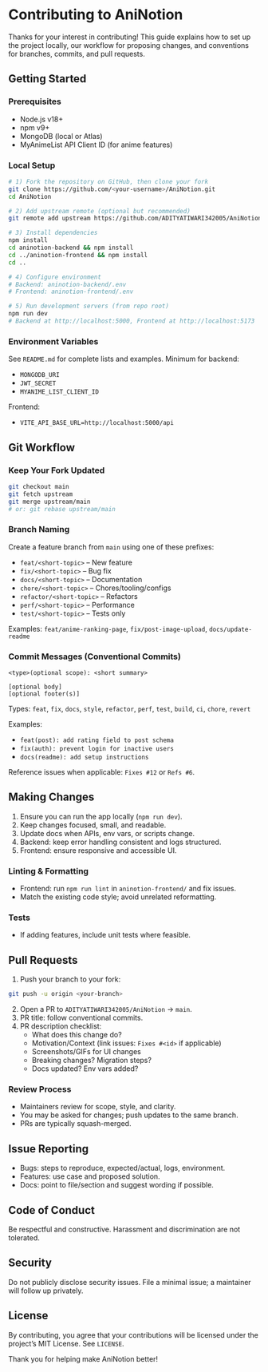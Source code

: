 # Contributing to AniNotion

Thanks for your interest in contributing! This guide explains how to set up the project locally, our workflow for proposing changes, and conventions for branches, commits, and pull requests.

## Getting Started

### Prerequisites
- Node.js v18+
- npm v9+
- MongoDB (local or Atlas)
- MyAnimeList API Client ID (for anime features)

### Local Setup
```bash
# 1) Fork the repository on GitHub, then clone your fork
git clone https://github.com/<your-username>/AniNotion.git
cd AniNotion

# 2) Add upstream remote (optional but recommended)
git remote add upstream https://github.com/ADITYATIWARI342005/AniNotion.git

# 3) Install dependencies
npm install
cd aninotion-backend && npm install
cd ../aninotion-frontend && npm install
cd ..

# 4) Configure environment
# Backend: aninotion-backend/.env
# Frontend: aninotion-frontend/.env

# 5) Run development servers (from repo root)
npm run dev
# Backend at http://localhost:5000, Frontend at http://localhost:5173
```

### Environment Variables
See `README.md` for complete lists and examples. Minimum for backend:
- `MONGODB_URI`
- `JWT_SECRET`
- `MYANIME_LIST_CLIENT_ID`

Frontend:
- `VITE_API_BASE_URL=http://localhost:5000/api`

## Git Workflow

### Keep Your Fork Updated
```bash
git checkout main
git fetch upstream
git merge upstream/main
# or: git rebase upstream/main
```

### Branch Naming
Create a feature branch from `main` using one of these prefixes:
- `feat/<short-topic>` – New feature
- `fix/<short-topic>` – Bug fix
- `docs/<short-topic>` – Documentation
- `chore/<short-topic>` – Chores/tooling/configs
- `refactor/<short-topic>` – Refactors
- `perf/<short-topic>` – Performance
- `test/<short-topic>` – Tests only

Examples: `feat/anime-ranking-page`, `fix/post-image-upload`, `docs/update-readme`

### Commit Messages (Conventional Commits)
```
<type>(optional scope): <short summary>

[optional body]
[optional footer(s)]
```
Types: `feat`, `fix`, `docs`, `style`, `refactor`, `perf`, `test`, `build`, `ci`, `chore`, `revert`

Examples:
- `feat(post): add rating field to post schema`
- `fix(auth): prevent login for inactive users`
- `docs(readme): add setup instructions`

Reference issues when applicable: `Fixes #12` or `Refs #6`.

## Making Changes

1. Ensure you can run the app locally (`npm run dev`).
2. Keep changes focused, small, and readable.
3. Update docs when APIs, env vars, or scripts change.
4. Backend: keep error handling consistent and logs structured.
5. Frontend: ensure responsive and accessible UI.

### Linting & Formatting
- Frontend: run `npm run lint` in `aninotion-frontend/` and fix issues.
- Match the existing code style; avoid unrelated reformatting.

### Tests
- If adding features, include unit tests where feasible.

## Pull Requests

1. Push your branch to your fork:
```bash
git push -u origin <your-branch>
```
2. Open a PR to `ADITYATIWARI342005/AniNotion` → `main`.
3. PR title: follow conventional commits.
4. PR description checklist:
   - What does this change do?
   - Motivation/Context (link issues: `Fixes #<id>` if applicable)
   - Screenshots/GIFs for UI changes
   - Breaking changes? Migration steps?
   - Docs updated? Env vars added?

### Review Process
- Maintainers review for scope, style, and clarity.
- You may be asked for changes; push updates to the same branch.
- PRs are typically squash-merged.

## Issue Reporting
- Bugs: steps to reproduce, expected/actual, logs, environment.
- Features: use case and proposed solution.
- Docs: point to file/section and suggest wording if possible.

## Code of Conduct
Be respectful and constructive. Harassment and discrimination are not tolerated.

## Security
Do not publicly disclose security issues. File a minimal issue; a maintainer will follow up privately.

## License
By contributing, you agree that your contributions will be licensed under the project’s MIT License. See `LICENSE`.

Thank you for helping make AniNotion better!
